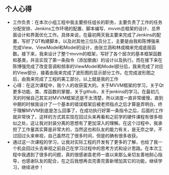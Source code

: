 ## 个人心得

- 工作负责：在本次小组工程中我主要担任组长的职务，主要负责了工作的任务分配安排、Jenkins工作环境的配置、脚本编写、mvvm总框架的设计、总界面设计和界面优化工作。具体来说，在最初两天我主要来完成了Jenkins的配置，写好了QT构建脚本，以及对其他三位队员分工，主要是由我和陈博强来完成View、ViewModel和Model的设计，由张立涵和林成楠来完成底层函数。接下来，我来设计了整个mvvm的框架，写好了各个层次的基本框架函数和基类，并且实现了第一条指令（添加歌曲）的设计以及执行。而在接下来在陈博强完成了改变音调和频率的ViewModel和Model部分后，我来完成了对应的View部分，接着由我来完成了波形图的显示部分工作。在完成波形图之后，由我来完成了工程的美工部分。以上就是我的工作
- 心得：在这次课程中，我个人的收获蛮大的。关于MVVM框架的学习，关于Qt更多功能、类、库函数的掌握，关于github，关于jenkins的学习。在最初几天的时候自己其实对MVVM框架还是不太清楚，所以进度一直非常缓慢，直到中期的时候我设计了一个基本的错误框架后被老师指点之后才算是弄明白，终于理解MVVM到底是怎么回事了，在成功执行好第一条指令之后，后面的工作就非常快了，这样的方式其实现在回过头来再看和之前学的硬件课程有很多相似之处，这让我对封装分离的思想有了更加深入的理解。在这个过程中，我承担了工作量其实算是非常大的，当然这也和队友的能力有关，是无奈之举，不过回过头来审视，自己虽然花了很多时间，但是的确有很多收获。
- 通过这一次课程的学习，让我对实际工程的开发有了更多的了解，也给了我一个机会回过头去审视之前自己在学习过程中的思考方式和设计思路。在本次工程中我遇到了很多的问题，真的很感谢袁老师一直以来那么亲切友善地耐心指导，也感谢队友的配合，在之后我想再去完善完善新增加其它的功能，继续学习，继续进步！
